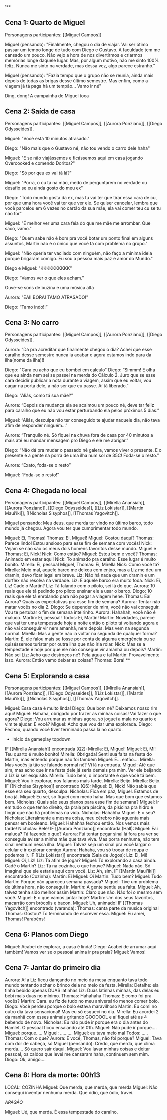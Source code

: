 '**

## Cena 1: Quarto de Miguel

Personagens participantes: [[Miguel Campos]]
  

Miguel (pensando): "Finalmente, chegou o dia de viajar. Vai ser ótimo passar um tempo longe de tudo com Diego e Gustavo. A faculdade tem me cansado um pouco. Não vejo a hora de nos divertirmos e criarmos memórias longe daquele lugar. Mas, por algum motivo, não me sinto 100% feliz. Nunca me sinto na verdade, mas dessa vez, algo parece estranho."

  

Miguel (pensando): "Fazia tempo que o grupo não se reunia, ainda mais depois de todas as brigas desse último semestre. Mas enfim, como a viagem já tá paga há um tempão… Vamo ir né"

  

Ding, dong! A campainha de Miguel toca

  

## Cena 2: Saída de casa

  Personagens participantes: [[Miguel Campos]], [[Aurora Ponziano]], [[Diego Odysseides]].

Miguel: "Você está 10 minutos atrasado."

Diego: "Não mais que o Gustavo né, não tou vendo o carro dele haha"

Miguel: "E se não viajássemos e ficássemos aqui em casa jogando Overcooked e comendo Doritos?"

Diego:  "Só por qeu ex vai tá lá?"

Miguel: "Porra, o cu tá na mão, medo de perguntarem no verdade ou desafio se eu ainda gosto do meu ex"

Diego: "Todo mundo gosta da ex, mas tu vai ter que tirar essa cara de cu, por que uma hora você vai ter que ver ele.  Se quiser cancelar, lembra que você parcelou em 6 vezes no cartão da sua mãe, ela vai comer teu cu se tu não for"

Miguel: "É melhor ver uma cara feia do que me mãe me arrombar. Que saco, vamo."

Diego: "Quem sabe não é bom pra você botar um ponto final em alguns assuntos, Martin não é o único que você tá com problema no grupo."

Miguel: "Não queria ter vacilado com ninguém, não faço a mínima ideia porque brigaram comigo. Eu sou a pessoa mais paz e amor do Mundo."

Diego e Miguel: "KKKKKKKKKK”

Diego: “Vamos ver o que eles acham.”

  

Ouve-se sons de buzina e uma música alta

  

Aurora: "EAI! BORA! TAMO ATRASADO!" 

Diego: “Tamo indo!!”

  

## Cena 3: No carro

Personagens participantes: [[Miguel Campos]], [[Aurora Ponziano]], [[Diego Odysseides]].
  

Aurora: “Dá pra acreditar que finalmente chegou o dia? Achei que esse caralho desse semestre nunca ia acabar e agora estamos indo para da ilha(nome da ilha)!!

Diego: "Cara eu acho que eu bombei em calculo"
Diego: “Simmm! E olha que eu ainda nem sei se passei na merda do Cálculo 2. Juro que se esse cara decidir publicar a nota durante a viagem, assim que eu voltar, vou cagar na porta dele, a não ser que eu passe. Aí tá liberado.”

Diego: “Aliás, como tá sua mãe?”

Aurora: “Depois da mudança ela se acalmou um pouco né, deve tar feliz para caralho que eu não vou estar perturbando ela pelos próximos 5 dias.” 

Miguel: “Aliás, desculpa não ter conseguido te ajudar naquele dia, não tava afim de responder ninguém…”

Aurora: “Tranquilo né. Só fiquei na chuva fora de casa por 40 minutos a mais até eu mandar mensagem pro Diego e ele me abrigar.”

Diego: “Não dá pra mudar o passado né galera, vamos viver o presente. E o presente é a gente na porra de uma ilha num sol de 35C! Foda-se o resto.”

Aurora: “Exato, foda-se o resto”

Miguel: “Foda-se o resto!”




## **Cena 4: Chegada no local**

Personagens participantes: [[Miguel Campos]], [[Mirella Anansiah]], [[Aurora Ponziano]], [[Diego Odysseides]], [[Liz Lokistar]], [[Martin Maui’iki]], [[Nicholas Sisyphos]], [[Thomas Yagovitch]]. 

Miguel pensando: Meu deus, que merda ter vindo no último barco, todo mundo já chegou. Agora vou ter que cumprimentar todo mundo.

Miguel: Ei, Thomas!
Thomas: Ei, Miguel!
Miguel: Gostou daqui?
Thomas: Parece lindo! Estou ansioso para esse fim de semana com vocês!
Nick: Vejam se não são os meus dois homens favoritos desse mundo. 
Miguel e Thomas: Ei, Nick!
Nick: Como estão?
Miguel: Estou bem e você?
Thomas: Animado em estar aqui!
Nick: To animado pra caralho. Esse lugar é muito bonito.
Mirella: Ei, pessoal
Miguel, Thomas: Ei, Mirella
Nick: Como você tá?
Mirella: Meio mal, aquele barco me deixou com enjoo, mas a Liz me deu um dramin, devo ficar legal em breve.
Liz: Não há nada que um dramin e um dorflex não resolva na verdade.
Liz: E aquele barco era muito foda. 
Nick: Ei, Liz! Cade o Martin?
Liz: Tá falando com o piloto, sei lá do que.
Aurora: 10 reais que ele tá pedindo pro piloto ensinar ele a usar o barco.
Diogo: 10 reais que ele tá enrolando para não pagar a viagem hehe. 
Thomas: Eaí Aurora? Quais as expectativas pra esse fim de semana?
Aurora: Tentar não matar vocês no dia 2. 
Diogo: Se depender de mim, você não vai conseguir.  Vou te pertubar o fim de semana inteirinho.
Aurora: Hahahah, você não é maluco.
Martin: Ei, pessoal!
Todos: Ei, Martin!
Martin: Novidades, parece que vai ter uma tempestade hoje a noite então o piloto tá voltando agora e não vai conseguir vir nem amanhã, nem depois. Mas vem na segunda normal.
Mirella: Mas a gente não ia voltar na segunda de qualquer forma?
Martin: É, ele falou mais se fosse por conta de alguma emergência ou se quiséssemos turistar por outra ilha que não iria rolar. 
Nick: Mas se a tempestade é hoje por que ele não consegue vir amanhã ou depois?
Martin: Não sei
Liz: Acho que destroços né? Pela água e tal
Martin: Provavelmente isso.
Aurora: Então vamo deixar as coisas? 
Thomas: Bora!
**

## Cena 5: Explorando a casa
Personagens participantes: [[Miguel Campos]], [[Mirella Anansiah]], [[Aurora Ponziano]], [[Diego Odysseides]], [[Liz Lokistar]], [[Martin Maui’iki]], [[Nicholas Sisyphos]], [[Thomas Yagovitch]]. 

Miguel: Essa casa é muito linda!
Diego: Que bom né? Deixamos nosso rim aqui! 
Miguel: Hahaha, obrigado por trazer as minhas coisas! Vai fazer o que agora?
Diego: Vou arrumar as minhas agora, só joguei a mala no quarto e vim te ajudar. E você?
Miguel: Acho que vou dar uma explorada.
Diego: Fechou, quando você tiver terminado passa lá no quarto.
* Inicio da gameplay topdown

IF [[Mirella Anansiah]] encontrada (Q2): 
	Mirella: Ei, Miguel! 
	Miguel: Ei, Mi! Teu quarto é muito bonito! 
	Mirella: Obrigada! Senti sua falta na festa do Martin, mas entendo porque não foi também
	Miguel: É... então....
	Mirella: Mas vocês já tão se falando normal né? Vi lá na entrada.
	Miguel: Até que sim, mas acho que ir na festa dele já seria demais pra mim. Ver ele beijando a Liz ia ser esquisito.
	Mirella: Tudo bem, o importante é que você tá bem. 
	Miguel: Vou ir explorar, nos falamos mais tarde.
	Mirella: Beijo.
	Mirella: Beijo.
IF [[Nicholas Sisyphos]] encontrado (Q6):
	 Miguel: Ei, Nick! Não sabia que esse era seu quarto, desculpa.
	 Nicholas: Fica em paz, Miguel. Estamos de boa já.
	 Miguel: Eu sei, só fiquei com medo haha. Mas que bom que estamos bem.
	 Nicholas: Quais são seus planos para esse fim de semana? 
	 Miguel: Ir em tudo o que tenho direito, da praia pra piscina, da pisicina pra hidro e fingir que não há problemas na vida. 
	 Nicholas:  Hahahha
	 Miguel: E o seu? 
	 Nicholas: Literalmente a mesma coisa, meu cérebro não aguenta mais pensar em booleano.
	 Miguel: Hahahha fechou então. Nos vemos mais tarde!
	 Nicholas: Belê!
IF [[Aurora Ponziano]] encontrada (Hall):
	Miguel: Eai maluca? Tá fazendo o que? 
	Aurora: Fui tentar pegar sinal lá fora pra ver se conseguia avisar a minha mãe que tava viva. Mas porra nenhuma, não tem sinal nenhum nessa ilha.
	Miguel: Talvez seja um sinal pra você largar o celular e ir explorar comigo
	Aurora: Hahaha, vou só trocar de roupa e podemos ir.
IF [[Liz Lokistar]] encontrada (Sala de Jogos): 
	Liz: Ei, Mi!
	Miguel: Oi, Liz!
	Liz: Tá afim de jogar? 
	Miguel: Tô explorando a casa ainda. Cadê o Martin? 
	Liz: Tá na cozinha, o que houve?
	Miguel: Nada não. Só imaginei que ele estaria aqui com você.
	Liz: Ah, sim. 
IF [[Martin Maui’iki]] encontrado (Cozinha):
	Martin: Ei
	Miguel: Oi 
	Martin: Tudo bem? 
	Miguel: Tudo
	Martin: Porque não apareceu semana passada?
	Miguel: Tive um problema de última hora, não consegui ir.
	Martin: A gente sentiu sua falta. 
	Miguel: Ah, talvez tenha sido melhor assim
	Martin: Claro que não. Não foi o mesmo sem você.
	Miguel: E o que vamos jantar hoje?
	Martin: Um dos seus favoritos, macarrão com brócolis e bacon. 
	Miguel:  Uh, animado! 
IF [[Thomas Yagovitch]] encontrado (varanda):
	Thomas: canta parte da musica original 
	Thomas: Gostou? To terminando de escrever essa.
	Miguel: Eu amei, Thomas! Parabéns!

## Cena 6: Planos com Diego
Miguel: Acabei de explorar, a casa é linda! 
Diego: Acabei de arrumar aqui também! Vamos ver se o pessoal anima ir pra praia?
Miguel: Vamos! 

## Cena 7: Jantar do primeiro dia
Aurora: Aí a Liz ficou dançando no meio da mesa enquanto tava todo mundo tentando achar o brinco dela no meio da festa.
Mirella: Detalhe: ela tinha bebido apenas DUAS latinhas
Liz: Duas latinhas minhas, das delas eu bebi mais duas no mínimo.
Thomas: Hahahaha 
Thomas: E como foi pra vocês? 
Martin: Cara. eu fiz de tudo no meu aniversário menos comer bolo.
Diogo: Você perdeu porque o bolo estava maravilhoso
Martin: Eu comi no outro dia tava sensacional! Mas eu só esqueci no dia.
Mirella: Eu acordei 2 da manhã com esses animais gritando GOOOOOL e aí fiquei até as 4 bebendo de novo. 
Nicholas: Eu não pude ir porque era o dia antes do Hamlet. O pessoal ficou ensaiando até 01h.
Miguel: Não pude ir porque....
Miguel: porque.....
Miguel: ..........
Miguel: eu tava meio mal
Todos: .....
Thomas: Com o que? 
Aurora: E você, Thomas, não foi porque?
Miguel: Tava com dor de cabeça, só
Miguel (pensando): Credo, que merda, que clima merda.... Só quero sair daqui.
Miguel: Vou lavar minhas coisas e deitar pessoal, os caldos que levei me cansaram haha, continuem sem mim.
Diogo: Ok, amigo....

## Cena 8: Hora da morte: 00h13
LOCAL: COZINHA
Miguel: Que merda, que merda, que merda
Miguel: Não consegui inventar nenhuma merda. Que ódio, que ódio, travei.

*APAGÃO*

Miguel: Ué, que merda. É essa tempestade do caralho. 
